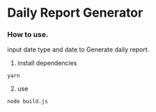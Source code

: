 # Daily Report Generator

### How to use.

input date type and date to Generate daily report.

1. install dependencies

```shell
yarn
```

2. use

```shell
node build.js
```
